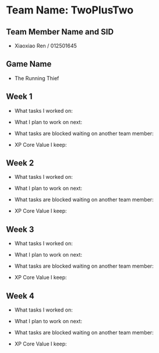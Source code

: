 # Team Name: TwoPlusTwo

## Team Member Name and SID

* Xiaoxiao Ren / 012501645

## Game Name

* The Running Thief

## Week 1

* What tasks I worked on:

* What I plan to work on next:

* What tasks are blocked waiting on another team member:

* XP Core Value I keep:

## Week 2

* What tasks I worked on:

* What I plan to work on next:

* What tasks are blocked waiting on another team member:

* XP Core Value I keep:

## Week 3

* What tasks I worked on:

* What I plan to work on next:

* What tasks are blocked waiting on another team member:

* XP Core Value I keep:

## Week 4

* What tasks I worked on:

* What I plan to work on next:

* What tasks are blocked waiting on another team member:

* XP Core Value I keep: